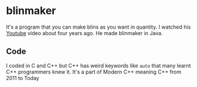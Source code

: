 # blinmaker
It's a program that you can make blins as you want in quantity. I watched his [Youtube](https://youtu.be/FMIZEfjYmtM?si=-uo1Ng08QEALcySF) video about four years ago. He made blinmaker in Java.

## Code
I coded in C and C++ but C++ has weird keywords like ```auto``` that many learnt C++ programmers knew it. It's a part of Modern C++ meaning C++ from 2011 to Today

